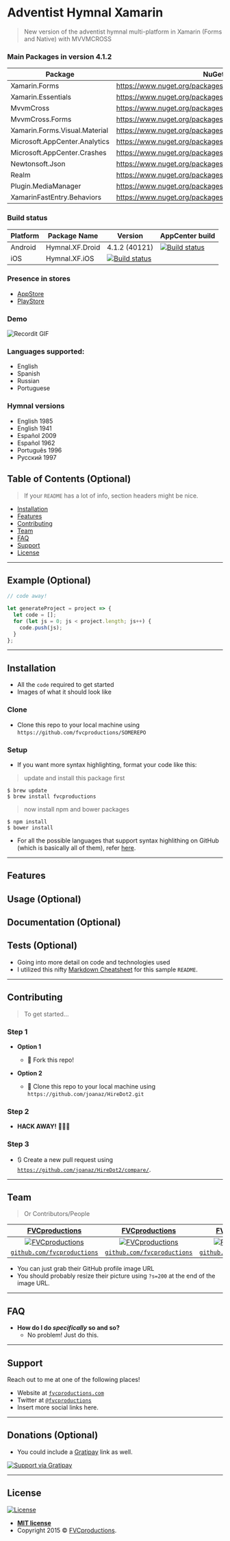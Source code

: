 
# Adventist Hymnal Xamarin
> New version of the adventist hymnal multi-platform in Xamarin (Forms and Native) with MVVMCROSS


### Main Packages in version 4.1.2
|Package                       |NuGet Link                                                       |
|------------------------------|-----------------------------------------------------------------|
|Xamarin.Forms                 |https://www.nuget.org/packages/Xamarin.Forms/                    |
|Xamarin.Essentials            |https://www.nuget.org/packages/Xamarin.Essentials/               |
|MvvmCross                     |https://www.nuget.org/packages/MvvmCross/                        |
|MvvmCross.Forms               |https://www.nuget.org/packages/MvvmCross.Forms/                  |
|Xamarin.Forms.Visual.Material |https://www.nuget.org/packages/Xamarin.Forms.Visual.Material/    |
|Microsoft.AppCenter.Analytics |https://www.nuget.org/packages/Microsoft.AppCenter.Analytics/    |
|Microsoft.AppCenter.Crashes   |https://www.nuget.org/packages/Microsoft.AppCenter.Crashes/      |
|Newtonsoft.Json               |https://www.nuget.org/packages/Newtonsoft.Json/                  |
|Realm                         |https://www.nuget.org/packages/Realm/                            |
|Plugin.MediaManager           |https://www.nuget.org/packages/Plugin.MediaManager/              |
|XamarinFastEntry.Behaviors    |https://www.nuget.org/packages/XamarinFastEntry.Behaviors/       |


### Build status
|Platform       |Package Name    |Version        |AppCenter build  |
|---------------|----------------|---------------|-----------------|
|Android        |Hymnal.XF.Droid |4.1.2 (40121) |[![Build status](https://build.appcenter.ms/v0.1/apps/3d7e2f21-5600-40b5-91f3-6d57fe1227a4/branches/master/badge)](https://appcenter.ms) |
|iOS            |Hymnal.XF.iOS|[![Build status](https://build.appcenter.ms/v0.1/apps/a84c27d5-4abc-449e-983e-9b2ac6953ffa/branches/master/badge)](https://appcenter.ms) |

### Presence in stores
- [AppStore](https://apps.apple.com/us/app/adventist-hymnal/id1153114394)
- [PlayStore](https://play.google.com/store/apps/details?id=net.ddns.HimnarioAdventistaSPA)

### Demo
![Recordit GIF](https://recordit.co/IoYOhRUrmB.gif)


### Languages supported:
- English
- Spanish
- Russian
- Portuguese

### Hymnal versions
- English 1985
- English 1941
- Español 2009
- Español 1962
- Português 1996
- Русский 1997


## Table of Contents (Optional)

> If your `README` has a lot of info, section headers might be nice.

- [Installation](#installation)
- [Features](#features)
- [Contributing](#contributing)
- [Team](#team)
- [FAQ](#faq)
- [Support](#support)
- [License](#license)


---

## Example (Optional)

```javascript
// code away!

let generateProject = project => {
  let code = [];
  for (let js = 0; js < project.length; js++) {
    code.push(js);
  }
};
```

---

## Installation

- All the `code` required to get started
- Images of what it should look like

### Clone

- Clone this repo to your local machine using `https://github.com/fvcproductions/SOMEREPO`

### Setup

- If you want more syntax highlighting, format your code like this:

> update and install this package first

```shell
$ brew update
$ brew install fvcproductions
```

> now install npm and bower packages

```shell
$ npm install
$ bower install
```

- For all the possible languages that support syntax highlithing on GitHub (which is basically all of them), refer <a href="https://github.com/github/linguist/blob/master/lib/linguist/languages.yml" target="_blank">here</a>.

---

## Features
## Usage (Optional)
## Documentation (Optional)
## Tests (Optional)

- Going into more detail on code and technologies used
- I utilized this nifty <a href="https://github.com/adam-p/markdown-here/wiki/Markdown-Cheatsheet" target="_blank">Markdown Cheatsheet</a> for this sample `README`.

---

## Contributing

> To get started...

### Step 1

- **Option 1**
    - 🍴 Fork this repo!

- **Option 2**
    - 👯 Clone this repo to your local machine using `https://github.com/joanaz/HireDot2.git`

### Step 2

- **HACK AWAY!** 🔨🔨🔨

### Step 3

- 🔃 Create a new pull request using <a href="https://github.com/joanaz/HireDot2/compare/" target="_blank">`https://github.com/joanaz/HireDot2/compare/`</a>.

---

## Team

> Or Contributors/People

| <a href="http://fvcproductions.com" target="_blank">**FVCproductions**</a> | <a href="http://fvcproductions.com" target="_blank">**FVCproductions**</a> | <a href="http://fvcproductions.com" target="_blank">**FVCproductions**</a> |
| :---: |:---:| :---:|
| [![FVCproductions](https://avatars1.githubusercontent.com/u/4284691?v=3&s=200)](http://fvcproductions.com)    | [![FVCproductions](https://avatars1.githubusercontent.com/u/4284691?v=3&s=200)](http://fvcproductions.com) | [![FVCproductions](https://avatars1.githubusercontent.com/u/4284691?v=3&s=200)](http://fvcproductions.com)  |
| <a href="http://github.com/fvcproductions" target="_blank">`github.com/fvcproductions`</a> | <a href="http://github.com/fvcproductions" target="_blank">`github.com/fvcproductions`</a> | <a href="http://github.com/fvcproductions" target="_blank">`github.com/fvcproductions`</a> |

- You can just grab their GitHub profile image URL
- You should probably resize their picture using `?s=200` at the end of the image URL.

---

## FAQ

- **How do I do *specifically* so and so?**
    - No problem! Just do this.

---

## Support

Reach out to me at one of the following places!

- Website at <a href="http://fvcproductions.com" target="_blank">`fvcproductions.com`</a>
- Twitter at <a href="http://twitter.com/fvcproductions" target="_blank">`@fvcproductions`</a>
- Insert more social links here.

---

## Donations (Optional)

- You could include a <a href="https://cdn.rawgit.com/gratipay/gratipay-badge/2.3.0/dist/gratipay.png" target="_blank">Gratipay</a> link as well.

[![Support via Gratipay](https://cdn.rawgit.com/gratipay/gratipay-badge/2.3.0/dist/gratipay.png)](https://gratipay.com/fvcproductions/)


---

## License

[![License](http://img.shields.io/:license-mit-blue.svg?style=flat-square)](http://badges.mit-license.org)

- **[MIT license](http://opensource.org/licenses/mit-license.php)**
- Copyright 2015 © <a href="http://fvcproductions.com" target="_blank">FVCproductions</a>.
<!--stackedit_data:
eyJoaXN0b3J5IjpbMjAzNzUyNDYxMCwtNzIwMTM1NzA2LC00Nj
cyNzEyMzIsLTQ4OTIxODgyMCwxMDg2NTAyMjI3LDE2ODUwNTY5
MDddfQ==
-->